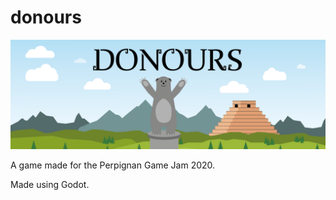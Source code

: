 # donours

![banner](./doc/banner.png)

A game made for the Perpignan Game Jam 2020.

Made using Godot.

